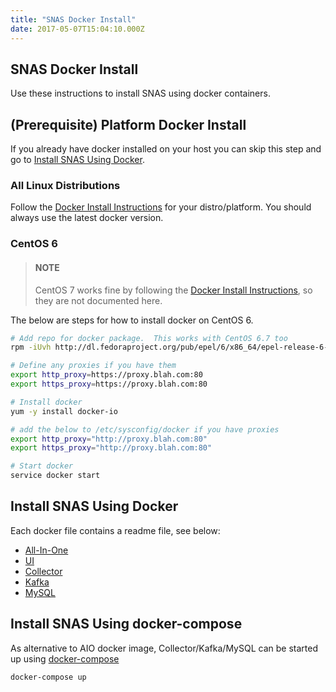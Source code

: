 ```yaml
---
title: "SNAS Docker Install"
date: 2017-05-07T15:04:10.000Z
---
```


## SNAS Docker Install

<!--more-->

Use these instructions to install SNAS using docker containers.
 

(Prerequisite) Platform Docker Install
--------------------------------------

If you already have docker installed on your host you can skip this step and go to [Install SNAS Using Docker](#install-snas-using-docker).

### **All Linux Distributions**
Follow the [Docker Install Instructions](http://docs.docker.com/installation/) for your distro/platform. You should always use the latest docker version.

### **CentOS 6**

> #### NOTE
> CentOS 7 works fine by following the [Docker Install Instructions](http://docs.docker.com/installation/), so they are not documented here. 

The below are steps for how to install docker on CentOS 6.

```sh
# Add repo for docker package.  This works with CentOS 6.7 too
rpm -iUvh http://dl.fedoraproject.org/pub/epel/6/x86_64/epel-release-6-8.noarch.rpm

# Define any proxies if you have them
export http_proxy=https://proxy.blah.com:80
export https_proxy=https://proxy.blah.com:80

# Install docker
yum -y install docker-io

# add the below to /etc/sysconfig/docker if you have proxies
export http_proxy="http://proxy.blah.com:80"
export https_proxy="http://proxy.blah.com:80"

# Start docker
service docker start 
```


## Install SNAS Using Docker

Each docker file contains a readme file, see below:

* [All-In-One](install_aio)
* [UI](install_ui)
* [Collector](install_collector)
* [Kafka](install_kafka)
* [MySQL](install_mysql)

## Install SNAS Using docker-compose

As alternative to AIO docker image, Collector/Kafka/MySQL can be started up using [docker-compose](https://docs.docker.com/compose/install/)

```
docker-compose up
```